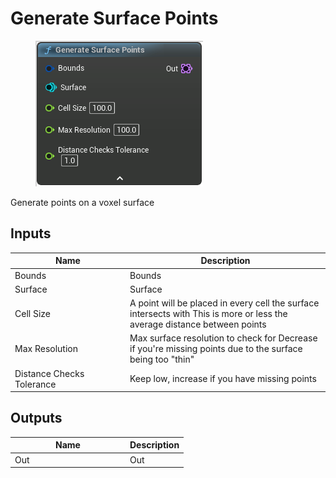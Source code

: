 # Generate Surface Points

<div align="left" data-full-width="false"><figure><img src="../../../api/Point/Generate_Surface_Points.png" alt=""><figcaption></figcaption></figure></div>

Generate points on a voxel surface

## Inputs

<table><thead><tr><th width="170">Name</th><th>Description</th></tr></thead><tbody><tr><td>Bounds</td><td>Bounds</td></tr><tr><td>Surface</td><td>Surface</td></tr><tr><td>Cell Size</td><td>A point will be placed in every cell the surface intersects with This is more or less the average distance between points</td></tr><tr><td>Max Resolution</td><td>Max surface resolution to check for Decrease if you're missing points due to the surface being too "thin"</td></tr><tr><td>Distance Checks Tolerance</td><td>Keep low, increase if you have missing points</td></tr></tbody></table>

## Outputs

<table><thead><tr><th width="170">Name</th><th>Description</th></tr></thead><tbody><tr><td>Out</td><td>Out</td></tr></tbody></table>

